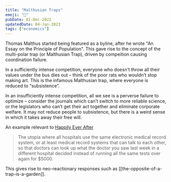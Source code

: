 ```yaml
---
title: "Malthusian Traps"
emoji: "👹"
pubDate: 01-Dec-2022
updatedDate: 04-Jan-2023
tags: ["economics"]
---
```


Thomas Malthus started being featured as a byline, after he wrote "An Essay on the Principle of Population". This gave rise to the concept of the multi-polar trap (or Malthusian Trap), driven by compeition causing coordination failure.

In a sufficiently intense competition, everyone who doesn’t throw all their values under the bus dies out – think of the poor rats who wouldn’t stop making art. This is the infamous Malthusian trap, where everyone is reduced to “subsistence”.

In an insufficiently intense competition, all we see is a perverse failure to optimize – consider the journals which can’t switch to more reliable science, or the legislators who can’t get their act together and eliminate corporate welfare. It may not reduce people to subsistence, but there is a weird sense in which it takes away their free will.

An example relevant to [Happily Ever After](https://hea.care/)

> The utopia where all hospitals use the same electronic medical record system, or at least medical record systems that can talk to each other, so that doctors can look up what the doctor you saw last week in a different hospital decided instead of running all the same tests over again for $5000.

This gives rise to neo-reactionary responses such as [[the-opposite-of-a-trap-is-a-garden]]. 